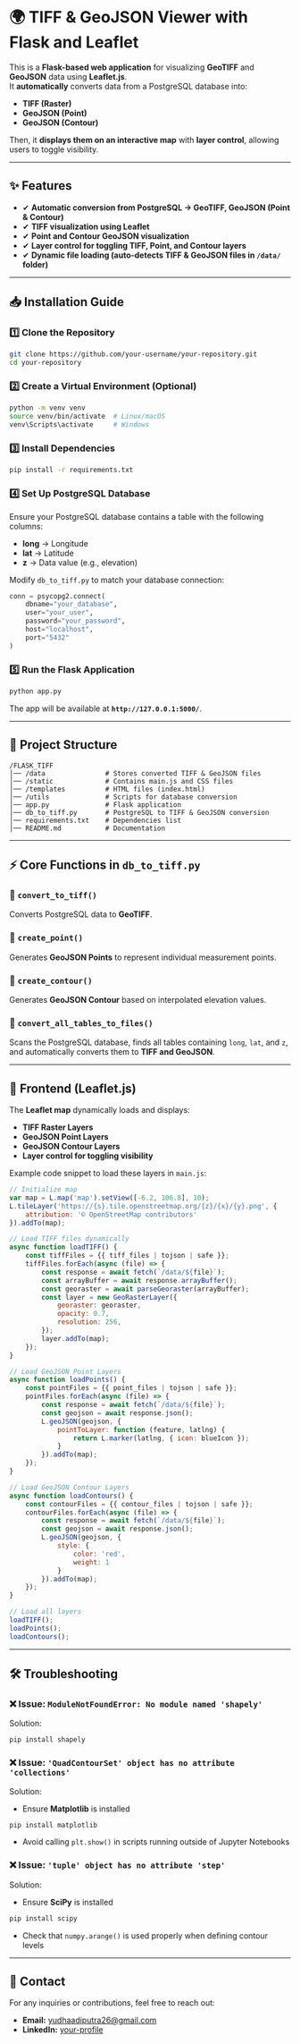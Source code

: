 # 🌍 TIFF & GeoJSON Viewer with Flask and Leaflet

This is a **Flask-based web application** for visualizing **GeoTIFF** and **GeoJSON** data using **Leaflet.js**.  
It **automatically** converts data from a PostgreSQL database into:
- **TIFF (Raster)**
- **GeoJSON (Point)**
- **GeoJSON (Contour)**

Then, it **displays them on an interactive map** with **layer control**, allowing users to toggle visibility.

---

## ✨ Features
- ✔ **Automatic conversion from PostgreSQL → GeoTIFF, GeoJSON (Point & Contour)**
- ✔ **TIFF visualization using Leaflet**
- ✔ **Point and Contour GeoJSON visualization**
- ✔ **Layer control for toggling TIFF, Point, and Contour layers**
- ✔ **Dynamic file loading (auto-detects TIFF & GeoJSON files in `/data/` folder)**

---

## 📥 Installation Guide

### 1️⃣ Clone the Repository
```bash
git clone https://github.com/your-username/your-repository.git
cd your-repository
```

### 2️⃣ Create a Virtual Environment (Optional)
```bash
python -m venv venv
source venv/bin/activate  # Linux/macOS
venv\Scripts\activate     # Windows
```

### 3️⃣ Install Dependencies
```bash
pip install -r requirements.txt
```

### 4️⃣ Set Up PostgreSQL Database
Ensure your PostgreSQL database contains a table with the following columns:
- **long** → Longitude  
- **lat** → Latitude  
- **z** → Data value (e.g., elevation)

Modify `db_to_tiff.py` to match your database connection:
```python
conn = psycopg2.connect(
    dbname="your_database",
    user="your_user",
    password="your_password",
    host="localhost",
    port="5432"
)
```

### 5️⃣ Run the Flask Application
```bash
python app.py
```
The app will be available at **`http://127.0.0.1:5000/`**.

---

## 📂 Project Structure
```plaintext
/FLASK_TIFF
│── /data               # Stores converted TIFF & GeoJSON files
│── /static             # Contains main.js and CSS files
│── /templates          # HTML files (index.html)
│── /utils              # Scripts for database conversion
│── app.py              # Flask application
│── db_to_tiff.py       # PostgreSQL to TIFF & GeoJSON conversion
│── requirements.txt    # Dependencies list
│── README.md           # Documentation
```

---

## ⚡ Core Functions in `db_to_tiff.py`
### 🔹 `convert_to_tiff()`
Converts PostgreSQL data to **GeoTIFF**.

### 🔹 `create_point()`
Generates **GeoJSON Points** to represent individual measurement points.

### 🔹 `create_contour()`
Generates **GeoJSON Contour** based on interpolated elevation values.

### 🔹 `convert_all_tables_to_files()`
Scans the PostgreSQL database, finds all tables containing `long`, `lat`, and `z`, and automatically converts them to **TIFF and GeoJSON**.

---

## 🎨 Frontend (Leaflet.js)
The **Leaflet map** dynamically loads and displays:
- **TIFF Raster Layers**
- **GeoJSON Point Layers**
- **GeoJSON Contour Layers**
- **Layer control for toggling visibility**

Example code snippet to load these layers in `main.js`:
```javascript
// Initialize map
var map = L.map('map').setView([-6.2, 106.8], 10);
L.tileLayer('https://{s}.tile.openstreetmap.org/{z}/{x}/{y}.png', {
    attribution: '© OpenStreetMap contributors'
}).addTo(map);

// Load TIFF files dynamically
async function loadTIFF() {
    const tiffFiles = {{ tiff_files | tojson | safe }};
    tiffFiles.forEach(async (file) => {
        const response = await fetch(`/data/${file}`);
        const arrayBuffer = await response.arrayBuffer();
        const georaster = await parseGeoraster(arrayBuffer);
        const layer = new GeoRasterLayer({
            georaster: georaster,
            opacity: 0.7,
            resolution: 256,
        });
        layer.addTo(map);
    });
}

// Load GeoJSON Point Layers
async function loadPoints() {
    const pointFiles = {{ point_files | tojson | safe }};
    pointFiles.forEach(async (file) => {
        const response = await fetch(`/data/${file}`);
        const geojson = await response.json();
        L.geoJSON(geojson, {
            pointToLayer: function (feature, latlng) {
                return L.marker(latlng, { icon: blueIcon });
            }
        }).addTo(map);
    });
}

// Load GeoJSON Contour Layers
async function loadContours() {
    const contourFiles = {{ contour_files | tojson | safe }};
    contourFiles.forEach(async (file) => {
        const response = await fetch(`/data/${file}`);
        const geojson = await response.json();
        L.geoJSON(geojson, {
            style: {
                color: 'red',
                weight: 1
            }
        }).addTo(map);
    });
}

// Load all layers
loadTIFF();
loadPoints();
loadContours();
```

---

## 🛠 Troubleshooting
### ❌ Issue: `ModuleNotFoundError: No module named 'shapely'`
Solution:
```bash
pip install shapely
```

### ❌ Issue: `'QuadContourSet' object has no attribute 'collections'`
Solution:
- Ensure **Matplotlib** is installed
```bash
pip install matplotlib
```
- Avoid calling `plt.show()` in scripts running outside of Jupyter Notebooks

### ❌ Issue: `'tuple' object has no attribute 'step'`
Solution:
- Ensure **SciPy** is installed
```bash
pip install scipy
```
- Check that `numpy.arange()` is used properly when defining contour levels

---

## 📧 Contact
For any inquiries or contributions, feel free to reach out:
- **Email:** yudhaadiputra26@gmail.com
- **LinkedIn:** [your-profile](https://linkedin.com/in/yudha-adi-putra)
```